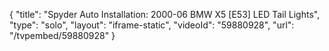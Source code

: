 {
    "title": "Spyder Auto Installation: 2000-06 BMW X5 [E53] LED Tail Lights",
    "type": "solo",
    "layout": "iframe-static",
    "videoId": "59880928",
    "url": "\/tvpembed\/59880928"
}